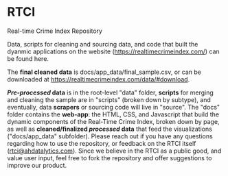 # RTCI
Real-time Crime Index Repository

Data, scripts for cleaning and sourcing data, and code that built the dyanmic applications on the website (https://realtimecrimeindex.com/) can be found here. 

The **final cleaned data** is docs/app_data/final_sample.csv, or can be downloaded at https://realtimecrimeindex.com/data/#download.

**_Pre-processed_ data** is in the root-level "data" folder, **scripts** for merging and cleaning the sample are in "scripts" (broken down by subtype), and eventually, data **scrapers** or sourcing code will live in "source". The "docs" folder contains the **web-app**: the HTML, CSS, and Javascript that build the dynamic components of the Real-Time Crime Index, broken down by page, as well as **cleaned/finalized _processed_ data** that feed the visualizations ("docs/app_data" subfolder). Please reach out if you have any questions regarding how to use the repository, or feedback on the RTCI itself (rtci@ahdatalytics.com). Since we believe in the RTCI as a public good, and value user input, feel free to fork the repository and offer suggestions to improve our product.
